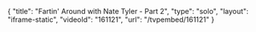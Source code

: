 {
    "title": "Fartin' Around with Nate Tyler - Part 2",
    "type": "solo",
    "layout": "iframe-static",
    "videoId": "161121",
    "url": "\/tvpembed\/161121"
}